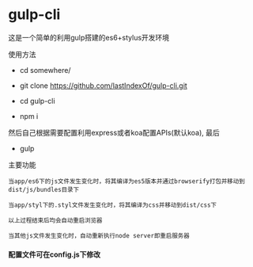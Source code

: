 # gulp-cli
这是一个简单的利用gulp搭建的es6+stylus开发环境

使用方法

- cd somewhere/

-  git clone https://github.com/lastIndexOf/gulp-cli.git

- cd gulp-cli

- npm i

然后自己根据需要配置利用express或者koa配置APIs(默认koa), 最后

- gulp

主要功能

```
当app/es6下的js文件发生变化时，将其编译为es5版本并通过browserify打包并移动到dist/js/bundles目录下

当app/styl下的.styl文件发生变化时，将其编译为css并移动到dist/css下

以上过程结束后均会自动重启浏览器

当其他js文件发生变化时，自动重新执行node server即重启服务器
```

#### 配置文件可在config.js下修改
